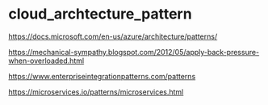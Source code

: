 # cloud_archtecture_pattern


https://docs.microsoft.com/en-us/azure/architecture/patterns/


https://mechanical-sympathy.blogspot.com/2012/05/apply-back-pressure-when-overloaded.html



https://www.enterpriseintegrationpatterns.com/patterns



https://microservices.io/patterns/microservices.html


